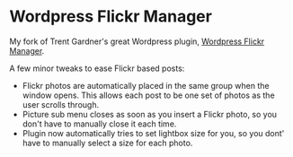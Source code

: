 Wordpress Flickr Manager
===

My fork of Trent Gardner's great Wordpress plugin, [Wordpress Flickr Manager](http://trentgardner.net/wordpress-flickr-manager/).

A few minor tweaks to ease Flickr based posts:

- Flickr photos are automatically placed in the same group when the window opens.  This allows each post to be one set of photos as the user scrolls through.
- Picture sub menu closes as soon as you insert a Flickr photo, so you don't have to manually close it each time.
- Plugin now automatically tries to set lightbox size for you, so you dont' have to manually select a size for each photo. 